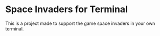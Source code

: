 # Space Invaders for Terminal

This is a project made to support the game space invaders in your own terminal.
